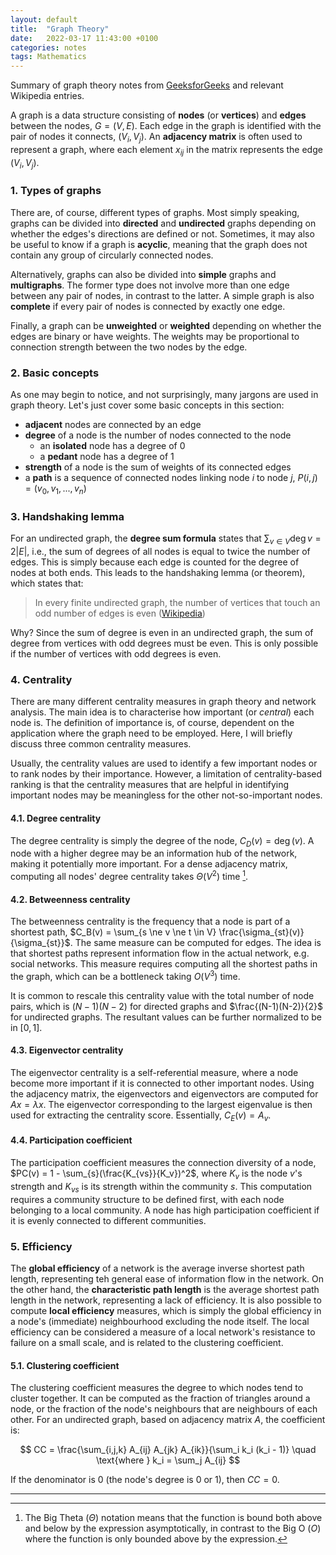 ```yaml
---
layout: default
title:  "Graph Theory"
date:   2022-03-17 11:43:00 +0100
categories: notes
tags: Mathematics
---
```


Summary of graph theory notes from [GeeksforGeeks](https://www.geeksforgeeks.org/mathematics-graph-theory-basics-set-1) and relevant Wikipedia entries.

A graph is a data structure consisting of **nodes** (or **vertices**) and **edges** between the nodes, $G = (V, E)$.  Each edge in the graph is identified with the pair of nodes it connects, $(V_i, V_j)$. An **adjacency matrix** is often used to represent a graph, where each element $x_{ij}$ in the matrix represents the edge $(V_i, V_j)$.

### 1. Types of graphs
There are, of course, different types of graphs. Most simply speaking, graphs can be divided into **directed** and **undirected** graphs depending on whether the edges's directions are defined or not. Sometimes, it may also be useful to know if a graph is **acyclic**, meaning that the graph does not contain any group of circularly connected nodes. 

Alternatively, graphs can also be divided into **simple** graphs and **multigraphs**. The former type does not involve more than one edge between any pair of nodes, in contrast to the latter. A simple graph is also **complete** if every pair of nodes is connected by exactly one edge.

Finally, a graph can be **unweighted** or **weighted** depending on whether the edges are binary or have weights. The weights may be proportional to connection strength between the two nodes by the edge.

### 2. Basic concepts
As one may begin to notice, and not surprisingly, many jargons are used in graph theory. Let's just cover some basic concepts in this section:
- **adjacent** nodes are connected by an edge
- **degree** of a node is the number of nodes connected to the node
	- an **isolated** node has a degree of 0
	- a **pedant** node has a degree of 1
- **strength** of a node is the sum of weights of its connected edges
- a **path** is a sequence of connected nodes linking node $i$ to node $j$, $P(i, j) = (v_0, v_1, ..., v_n)$

### 3. Handshaking lemma
For an undirected graph, the **degree sum formula** states that $\sum_{v \in V} \mathop{deg} v = 2|E|$, i.e., the sum of degrees of all nodes is equal to twice the number of edges. This is simply because each edge is counted for the degree of nodes at both ends. This leads to the handshaking lemma (or theorem), which states that:
> In every finite undirected graph, the number of vertices that touch an odd number of edges is even ([Wikipedia](https://en.wikipedia.org/wiki/Handshaking_lemma))

Why? Since the sum of degree is even in an undirected graph, the sum of degree from vertices with odd degrees must be even. This is only possible if the number of vertices with odd degrees is even.

### 4. Centrality
There are many different centrality measures in graph theory and network analysis. The main idea is to characterise how important (or *central*) each node is. The definition of importance is, of course, dependent on the application where the graph need to be employed. Here, I will briefly discuss three common centrality measures.

Usually, the centrality values are used to identify a few important nodes or to rank nodes by their importance. However, a limitation of centrality-based ranking is that the centrality measures that are helpful in identifying important nodes may be meaningless for the other not-so-important nodes.

#### 4.1. Degree centrality
The degree centrality is simply the degree of the node, $C_D(v) = \mathop{deg}(v)$. A node with a higher degree may be an information hub of the network, making it potentially more important. For a dense adjacency matrix, computing all nodes' degree centrality takes $\Theta(V^2)$ time [^fn1].

#### 4.2. Betweenness centrality
The betweenness centrality is the frequency that a node is part of a shortest path, $C_B(v) = \sum_{s \ne v \ne t \in V} \frac{\sigma_{st}(v)}{\sigma_{st}}$. The same measure can be computed for edges. The idea is that shortest paths represent information flow in the actual network, e.g. social networks. This measure requires computing all the shortest paths in the graph, which can be a bottleneck taking $O(V^3)$ time.

It is common to rescale this centrality value with the total number of node pairs, which is $(N-1)(N-2)$ for directed graphs and $\frac{(N-1)(N-2)}{2}$ for undirected graphs. The resultant values can be further normalized to be in $[0, 1]$.

#### 4.3. Eigenvector centrality
The eigenvector centrality is a self-referential measure, where a node become more important if it is connected to other important nodes. Using the adjacency matrix, the eigenvectors and eigenvectors are computed for $Ax = \lambda x$. The eigenvector corresponding to the largest eigenvalue is then used for extracting the centrality score. Essentially, $C_E(v) = A_v$.

#### 4.4. Participation coefficient

The participation coefficient measures the connection diversity of a node, $PC(v) = 1 - \sum_{s}(\frac{K_{vs}}{K_v})^2$, where $K_v$ is the node $v$'s strength and $K_{vs}$ is its strength within the community $s$. This computation requires a community structure to be defined first, with each node belonging to a local community. A node has high participation coefficient if it is evenly connected to different communities.  

### 5. Efficiency
The **global efficiency** of a network is the average inverse shortest path length, representing teh general ease of information flow in the network. On the other hand, the **characteristic path length** is the average shortest path length in the network, representing a lack of efficiency. 
It is also possible to compute **local efficiency** measures, which is simply the global efficiency in a node's (immediate) neighbourhood excluding the node itself. The local efficiency can be considered a measure of a local network's resistance to failure on a small scale, and is related to the clustering coefficient.

#### 5.1. Clustering coefficient
The clustering coefficient measures the degree to which nodes tend to cluster together. It can be computed as the fraction of triangles around a node, or the fraction of the node's neighbours that are neighbours of each other. For an undirected graph, based on adjacency matrix $A$, the coefficient is:

$$
CC = \frac{\sum_{i,j,k} A_{ij} A_{jk} A_{ik}}{\sum_i k_i (k_i - 1)} \quad \text{where }  k_i = \sum_j A_{ij}
$$

If the denominator is 0 (the node's degree is 0 or 1), then $CC=0$.

---

[^fn1]: The Big Theta ($\Theta$) notation means that the function is bound both above and below by the expression asymptotically, in contrast to the Big O ($O$) where the function is only bounded above by the expression.
